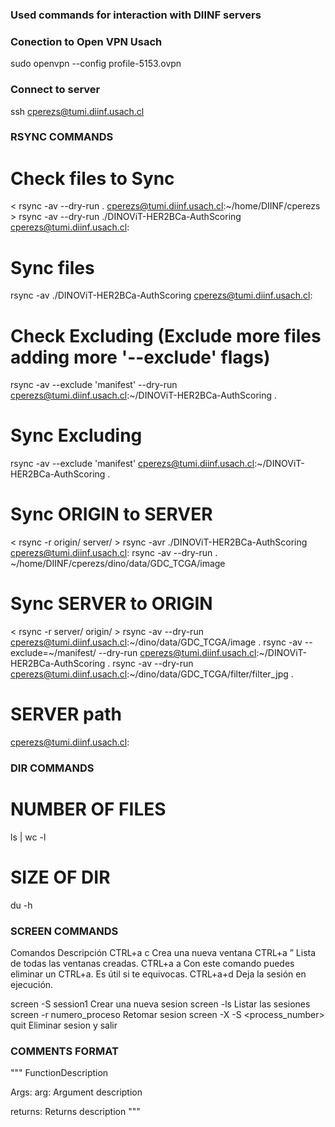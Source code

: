 ### Used commands for interaction with DIINF servers

### Conection to Open VPN Usach
sudo openvpn --config profile-5153.ovpn

### Connect to server
ssh cperezs@tumi.diinf.usach.cl

### RSYNC COMMANDS

# Check files to Sync
< rsync -av --dry-run . cperezs@tumi.diinf.usach.cl:~/home/DIINF/cperezs >
rsync -av --dry-run ./DINOViT-HER2BCa-AuthScoring cperezs@tumi.diinf.usach.cl:

# Sync files
rsync -av  ./DINOViT-HER2BCa-AuthScoring cperezs@tumi.diinf.usach.cl:

# Check Excluding (Exclude more files adding more '--exclude' flags)
rsync -av --exclude 'manifest' --dry-run cperezs@tumi.diinf.usach.cl:~/DINOViT-HER2BCa-AuthScoring .

# Sync Excluding
rsync -av --exclude 'manifest' cperezs@tumi.diinf.usach.cl:~/DINOViT-HER2BCa-AuthScoring .

# Sync ORIGIN to SERVER 
< rsync -r origin/ server/ >
rsync -avr ./DINOViT-HER2BCa-AuthScoring cperezs@tumi.diinf.usach.cl:
rsync -av --dry-run . ~/home/DIINF/cperezs/dino/data/GDC_TCGA/image

# Sync SERVER to ORIGIN
< rsync -r server/ origin/ >
rsync -av --dry-run cperezs@tumi.diinf.usach.cl:~/dino/data/GDC_TCGA/image .
rsync -av --exclude=~/manifest/ --dry-run cperezs@tumi.diinf.usach.cl:~/DINOViT-HER2BCa-AuthScoring .
rsync -av --dry-run cperezs@tumi.diinf.usach.cl:~/dino/data/GDC_TCGA/filter/filter_jpg .

# SERVER path
cperezs@tumi.diinf.usach.cl:

### DIR COMMANDS
# NUMBER OF FILES
ls | wc -l

# SIZE OF DIR
du -h

### SCREEN COMMANDS
Comandos	                    Descripción
CTRL+a c	                    Crea una nueva ventana
CTRL+a ”	                    Lista de todas las ventanas creadas.
CTRL+a a	                    Con este comando puedes eliminar un CTRL+a. Es útil si te equivocas.
CTRL+a+d                          Deja la sesión en ejecución. 

screen -S session1              Crear una nueva sesion
screen -ls                      Listar las sesiones
screen -r numero_proceso        Retomar sesion
screen -X -S <process_number> quit  Eliminar sesion y salir

### COMMENTS FORMAT
"""
FunctionDescription

Args:
arg: Argument description

returns:
Returns description
"""
